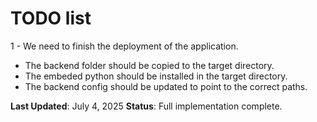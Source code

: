 # TODO list

1 - We need to finish the deployment of the application.
   - The backend folder should be copied to the target directory.
   - The embeded python should be installed in the target directory.
   - The backend config should be updated to point to the correct paths.

**Last Updated**: July 4, 2025
**Status**: Full implementation complete.
